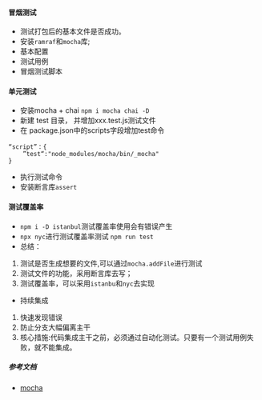 #### 冒烟测试
- 测试打包后的基本文件是否成功。
- 安装`ramraf`和`mocha`库;
- 基本配置
- 测试用例
- 冒烟测试脚本
#### 单元测试
- 安装mocha + chai
 `npm i mocha chai -D`
- 新建 test 目录， 并增加xxx.test.js测试文件
- 在 package.json中的scripts字段增加test命令
```
“script”：{
    ”test“:"node_modules/mocha/bin/_mocha"
}
```
- 执行测试命令
- 安装断言库`assert`
#### 测试覆盖率
- `npm i -D istanbul`测试覆盖率使用会有错误产生
- `npx nyc`进行测试覆盖率测试
 `npm run test`
- 总结：
1. 测试是否生成想要的文件,可以通过`mocha.addFile`进行测试
2. 测试文件的功能，采用断言库去写；
3. 测试覆盖率，可以采用`istanbu`和`nyc`去实现
- 持续集成
 1. 快速发现错误
 2. 防止分支大幅偏离主干
 3. 核心措施:代码集成主干之前，必须通过自动化测试。只要有一个测试用例失败，就不能集成。
##### 参考文档
- [mocha](https://mochajs.org/) 

